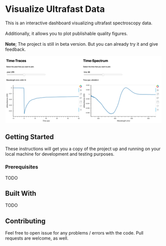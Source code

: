 # Visualize Ultrafast Data

This is an interactive dashboard visualizing ultrafast spectroscopy data.<br/>  
Additionally, it allows you to plot publishable quality figures.<br/>  
**Note**; The project is still in beta version. But you can already try it and give feedback.

![Dashboard](/screenshot_dashboard.png?raw=true)

## Getting Started

These instructions will get you a copy of the project up and running on your local machine for development and testing purposes.

### Prerequisites

TODO

## Built With

TODO

## Contributing

Feel free to open issue for any problems / errors with the code. Pull requests are welcome, as well.
